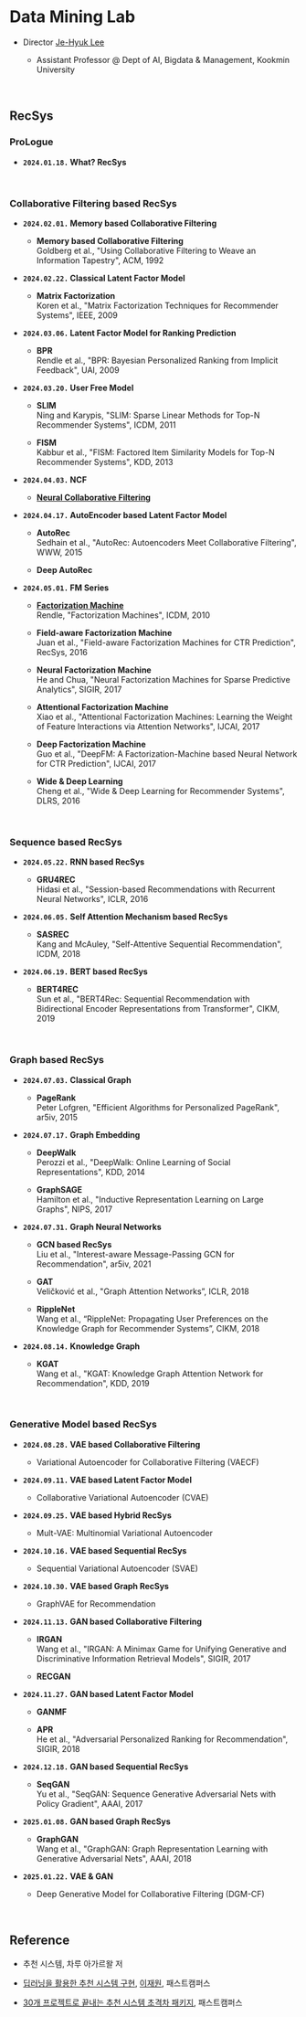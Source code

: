 # Data Mining Lab

- Director [Je-Hyuk Lee](https://github.com/jaylee07)

  - Assistant Professor @ Dept of AI, Bigdata & Management, Kookmin University

</br>

## RecSys

### ProLogue

- **`2024.01.18.` What? RecSys**

</br>

### Collaborative Filtering based RecSys

- **`2024.02.01.` Memory based Collaborative Filtering**
  - **Memory based Collaborative Filtering** </br> Goldberg et al., "Using Collaborative Filtering to Weave an Information Tapestry", ACM, 1992

- **`2024.02.22.` Classical Latent Factor Model**
  - **Matrix Factorization** </br> Koren et al., "Matrix Factorization Techniques for Recommender Systems", IEEE, 2009

- **`2024.03.06.` Latent Factor Model for Ranking Prediction**
  - **BPR** </br> Rendle et al., "BPR: Bayesian Personalized Ranking from Implicit Feedback", UAI, 2009

- **`2024.03.20.` User Free Model**
  - **SLIM** </br> Ning and Karypis, "SLIM: Sparse Linear Methods for Top-N Recommender Systems", ICDM, 2011

  - **FISM** </br> Kabbur et al., "FISM: Factored Item Similarity Models for Top-N Recommender Systems", KDD, 2013

- **`2024.04.03.` NCF**
  - [**Neural Collaborative Filtering**](https://github.com/jayarnim/MD-Data_Mining_Lab/blob/main/model/NCF.py)

- **`2024.04.17.` AutoEncoder based Latent Factor Model**
  - **AutoRec** </br> Sedhain et al., "AutoRec: Autoencoders Meet Collaborative Filtering", WWW, 2015

  - **Deep AutoRec**

- **`2024.05.01.` FM Series**
  - [**Factorization Machine**](https://github.com/jayarnim/MD-Data_Mining_Lab/blob/main/model/FactorizationMachines.py) </br> Rendle, "Factorization Machines", ICDM, 2010

  - **Field-aware Factorization Machine** </br> Juan et al., "Field-aware Factorization Machines for CTR Prediction", RecSys, 2016

  - **Neural Factorization Machine** </br> He and Chua, "Neural Factorization Machines for Sparse Predictive Analytics", SIGIR, 2017

  - **Attentional Factorization Machine** </br> Xiao et al., "Attentional Factorization Machines: Learning the Weight of Feature Interactions via Attention Networks", IJCAI, 2017

  - **Deep Factorization Machine** </br> Guo et al., "DeepFM: A Factorization-Machine based Neural Network for CTR Prediction", IJCAI, 2017

  - **Wide & Deep Learning** </br> Cheng et al., "Wide & Deep Learning for Recommender Systems", DLRS, 2016

</br>

### Sequence based RecSys

- **`2024.05.22.` RNN based RecSys**
  - **GRU4REC** </br> Hidasi et al., "Session-based Recommendations with Recurrent Neural Networks", ICLR, 2016

- **`2024.06.05.` Self Attention Mechanism based RecSys**
  - **SASREC** </br> Kang and McAuley, "Self-Attentive Sequential Recommendation", ICDM, 2018

- **`2024.06.19.` BERT based RecSys**
  - **BERT4REC** </br> Sun et al., "BERT4Rec: Sequential Recommendation with Bidirectional Encoder Representations from Transformer", CIKM, 2019

</br>

### Graph based RecSys

- **`2024.07.03.` Classical Graph**
  - **PageRank** </br> Peter Lofgren, "Efficient Algorithms for Personalized PageRank", ar5iv, 2015

- **`2024.07.17.` Graph Embedding**
  - **DeepWalk** </br> Perozzi et al., "DeepWalk: Online Learning of Social Representations", KDD, 2014

  - **GraphSAGE** </br> Hamilton et al., "Inductive Representation Learning on Large Graphs", NIPS, 2017

- **`2024.07.31.` Graph Neural Networks**
  - **GCN based RecSys** </br> Liu et al., "Interest-aware Message-Passing GCN for Recommendation", ar5iv, 2021

  - **GAT** <br> Veličković et al., "Graph Attention Networks”, ICLR, 2018

  - **RippleNet** </br> Wang et al., “RippleNet: Propagating User Preferences on the Knowledge Graph for Recommender Systems”, CIKM, 2018

- **`2024.08.14.` Knowledge Graph**
  - **KGAT** </br> Wang et al., "KGAT: Knowledge Graph Attention Network for Recommendation", KDD, 2019

</br>

### Generative Model based RecSys

- **`2024.08.28.` VAE based Collaborative Filtering**
  - Variational Autoencoder for Collaborative Filtering (VAECF)

- **`2024.09.11.` VAE based Latent Factor Model**
  - Collaborative Variational Autoencoder (CVAE)

- **`2024.09.25.` VAE based Hybrid RecSys**
  - Mult-VAE: Multinomial Variational Autoencoder

- **`2024.10.16.` VAE based Sequential RecSys**
  - Sequential Variational Autoencoder (SVAE)

- **`2024.10.30.` VAE based Graph RecSys**
  - GraphVAE for Recommendation

- **`2024.11.13.` GAN based Collaborative Filtering**
  - **IRGAN** </br> Wang et al., "IRGAN: A Minimax Game for Unifying Generative and Discriminative Information Retrieval Models", SIGIR, 2017

  - **RECGAN** </br>

- **`2024.11.27.` GAN based Latent Factor Model**
  - **GANMF**

  - **APR** </br> He et al., "Adversarial Personalized Ranking for Recommendation", SIGIR, 2018

- **`2024.12.18.` GAN based Sequential RecSys**
  - **SeqGAN** </br> Yu et al., "SeqGAN: Sequence Generative Adversarial Nets with Policy Gradient", AAAI, 2017

- **`2025.01.08.` GAN based Graph RecSys**
  - **GraphGAN** </br> Wang et al., "GraphGAN: Graph Representation Learning with Generative Adversarial Nets", AAAI, 2018

- **`2025.01.22.` VAE & GAN**
  - Deep Generative Model for Collaborative Filtering (DGM-CF)

</br>

## Reference

- 추천 시스템, 차루 아가르왈 저

- [딥러닝을 활용한 추천 시스템 구현](https://fastcampus.co.kr/data_online_rs), [이재원](https://github.com/jaewonlee-728), 패스트캠퍼스

- [30개 프로젝트로 끝내는 추천 시스템 초격차 패키지](https://fastcampus.co.kr/data_online_rsystem), 패스트캠퍼스

